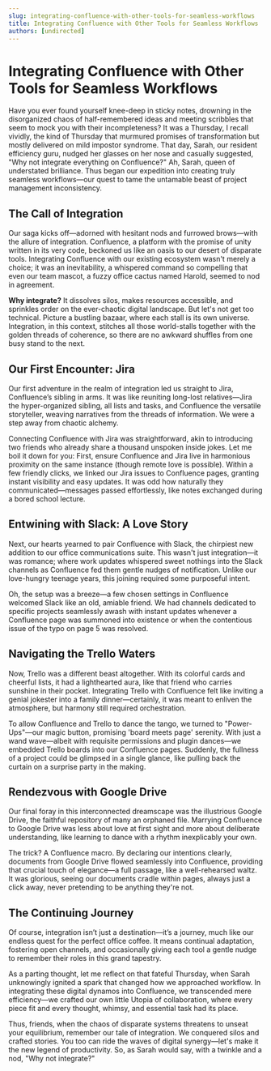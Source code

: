 ```yaml
---
slug: integrating-confluence-with-other-tools-for-seamless-workflows
title: Integrating Confluence with Other Tools for Seamless Workflows
authors: [undirected]
---
```


# Integrating Confluence with Other Tools for Seamless Workflows

Have you ever found yourself knee-deep in sticky notes, drowning in the disorganized chaos of half-remembered ideas and meeting scribbles that seem to mock you with their incompleteness? It was a Thursday, I recall vividly, the kind of Thursday that murmured promises of transformation but mostly delivered on mild impostor syndrome. That day, Sarah, our resident efficiency guru, nudged her glasses on her nose and casually suggested, "Why not integrate everything on Confluence?" Ah, Sarah, queen of understated brilliance. Thus began our expedition into creating truly seamless workflows—our quest to tame the untamable beast of project management inconsistency.

## The Call of Integration

Our saga kicks off—adorned with hesitant nods and furrowed brows—with the allure of integration. Confluence, a platform with the promise of unity written in its very code, beckoned us like an oasis to our desert of disparate tools. Integrating Confluence with our existing ecosystem wasn't merely a choice; it was an inevitability, a whispered command so compelling that even our team mascot, a fuzzy office cactus named Harold, seemed to nod in agreement.

**Why integrate?** It dissolves silos, makes resources accessible, and sprinkles order on the ever-chaotic digital landscape. But let's not get too technical. Picture a bustling bazaar, where each stall is its own universe. Integration, in this context, stitches all those world-stalls together with the golden threads of coherence, so there are no awkward shuffles from one busy stand to the next.

## Our First Encounter: Jira

Our first adventure in the realm of integration led us straight to Jira, Confluence’s sibling in arms. It was like reuniting long-lost relatives—Jira the hyper-organized sibling, all lists and tasks, and Confluence the versatile storyteller, weaving narratives from the threads of information. We were a step away from chaotic alchemy.

Connecting Confluence with Jira was straightforward, akin to introducing two friends who already share a thousand unspoken inside jokes. Let me boil it down for you: First, ensure Confluence and Jira live in harmonious proximity on the same instance (though remote love is possible). Within a few friendly clicks, we linked our Jira issues to Confluence pages, granting instant visibility and easy updates. It was odd how naturally they communicated—messages passed effortlessly, like notes exchanged during a bored school lecture.

## Entwining with Slack: A Love Story

Next, our hearts yearned to pair Confluence with Slack, the chirpiest new addition to our office communications suite. This wasn't just integration—it was romance; where work updates whispered sweet nothings into the Slack channels as Confluence fed them gentle nudges of notification. Unlike our love-hungry teenage years, this joining required some purposeful intent.

Oh, the setup was a breeze—a few chosen settings in Confluence welcomed Slack like an old, amiable friend. We had channels dedicated to specific projects seamlessly awash with instant updates whenever a Confluence page was summoned into existence or when the contentious issue of the typo on page 5 was resolved.

## Navigating the Trello Waters

Now, Trello was a different beast altogether. With its colorful cards and cheerful lists, it had a lighthearted aura, like that friend who carries sunshine in their pocket. Integrating Trello with Confluence felt like inviting a genial jokester into a family dinner—certainly, it was meant to enliven the atmosphere, but harmony still required orchestration.

To allow Confluence and Trello to dance the tango, we turned to "Power-Ups"—our magic button, promising 'board meets page' serenity. With just a wand wave—albeit with requisite permissions and plugin dances—we embedded Trello boards into our Confluence pages. Suddenly, the fullness of a project could be glimpsed in a single glance, like pulling back the curtain on a surprise party in the making.

## Rendezvous with Google Drive

Our final foray in this interconnected dreamscape was the illustrious Google Drive, the faithful repository of many an orphaned file. Marrying Confluence to Google Drive was less about love at first sight and more about deliberate understanding, like learning to dance with a rhythm inexplicably your own.

The trick? A Confluence macro. By declaring our intentions clearly, documents from Google Drive flowed seamlessly into Confluence, providing that crucial touch of elegance—a full passage, like a well-rehearsed waltz. It was glorious, seeing our documents cradle within pages, always just a click away, never pretending to be anything they're not.

## The Continuing Journey

Of course, integration isn’t just a destination—it’s a journey, much like our endless quest for the perfect office coffee. It means continual adaptation, fostering open channels, and occasionally giving each tool a gentle nudge to remember their roles in this grand tapestry.

As a parting thought, let me reflect on that fateful Thursday, when Sarah unknowingly ignited a spark that changed how we approached workflow. In integrating these digital dynamos into Confluence, we transcended mere efficiency—we crafted our own little Utopia of collaboration, where every piece fit and every thought, whimsy, and essential task had its place.

Thus, friends, when the chaos of disparate systems threatens to unseat your equilibrium, remember our tale of integration. We conquered silos and crafted stories. You too can ride the waves of digital synergy—let's make it the new legend of productivity. So, as Sarah would say, with a twinkle and a nod, "Why not integrate?"